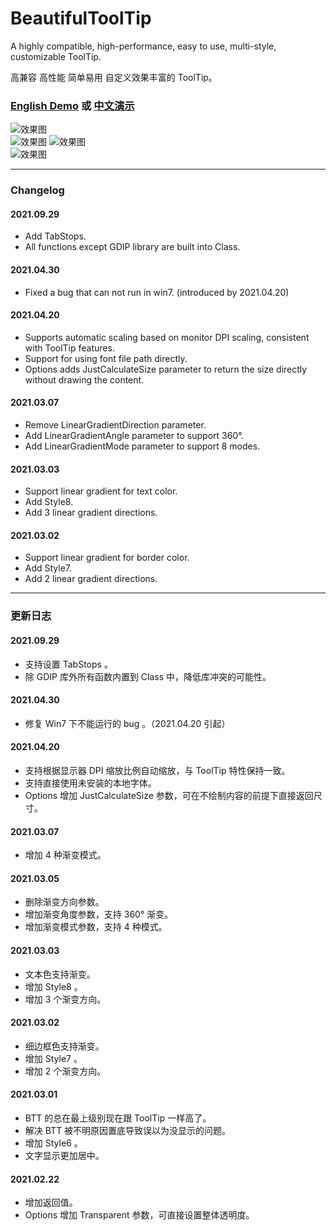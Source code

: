 # BeautifulToolTip
  
 A highly compatible, high-performance, easy to use, multi-style, customizable ToolTip.
  
 高兼容 高性能 简单易用 自定义效果丰富的 ToolTip。
  
### [English Demo](https://www.autohotkey.com/boards/viewtopic.php?f=6&t=87139) 或 [中文演示](https://www.autoahk.com/archives/35015)
  
![效果图](https://raw.githubusercontent.com/telppa/BeautifulToolTip/main/img/1.png)  
![效果图](https://raw.githubusercontent.com/telppa/BeautifulToolTip/main/img/8.gif)  ![效果图](https://raw.githubusercontent.com/telppa/BeautifulToolTip/main/img/9.gif)  
![效果图](https://raw.githubusercontent.com/telppa/BeautifulToolTip/main/img/10.png)  
  
---  
  
### Changelog  
#### 2021.09.29  
* Add TabStops.  
* All functions except GDIP library are built into Class.  
#### 2021.04.30  
* Fixed a bug that can not run in win7. (introduced by 2021.04.20)  
#### 2021.04.20  
* Supports automatic scaling based on monitor DPI scaling, consistent with ToolTip features.  
* Support for using font file path directly.  
* Options adds JustCalculateSize parameter to return the size directly without drawing the content.  
#### 2021.03.07  
* Remove LinearGradientDirection parameter.  
* Add LinearGradientAngle parameter to support 360°.  
* Add LinearGradientMode parameter to support 8 modes.  
#### 2021.03.03  
* Support linear gradient for text color.  
* Add Style8.  
* Add 3 linear gradient directions.  
#### 2021.03.02  
* Support linear gradient for border color.  
* Add Style7.  
* Add 2 linear gradient directions.  
  
---  
  
### 更新日志  
#### 2021.09.29  
* 支持设置 TabStops 。  
* 除 GDIP 库外所有函数内置到 Class 中，降低库冲突的可能性。  
#### 2021.04.30  
* 修复 Win7 下不能运行的 bug 。（2021.04.20 引起）  
#### 2021.04.20  
* 支持根据显示器 DPI 缩放比例自动缩放，与 ToolTip 特性保持一致。  
* 支持直接使用未安装的本地字体。  
* Options 增加 JustCalculateSize 参数，可在不绘制内容的前提下直接返回尺寸。  
#### 2021.03.07  
* 增加 4 种渐变模式。  
#### 2021.03.05  
* 删除渐变方向参数。  
* 增加渐变角度参数，支持 360° 渐变。  
* 增加渐变模式参数，支持 4 种模式。  
#### 2021.03.03  
* 文本色支持渐变。  
* 增加 Style8 。  
* 增加 3 个渐变方向。  
#### 2021.03.02  
* 细边框色支持渐变。  
* 增加 Style7 。  
* 增加 2 个渐变方向。  
#### 2021.03.01  
* BTT 的总在最上级别现在跟 ToolTip 一样高了。  
* 解决 BTT 被不明原因置底导致误以为没显示的问题。  
* 增加 Style6 。  
* 文字显示更加居中。  
#### 2021.02.22  
* 增加返回值。  
* Options 增加 Transparent 参数，可直接设置整体透明度。  
